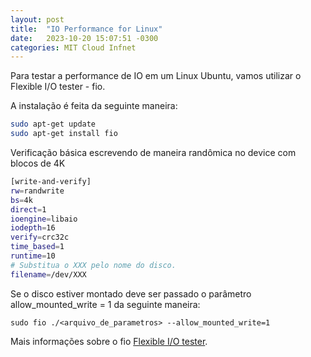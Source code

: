 ```yaml
---
layout: post
title:  "IO Performance for Linux"
date:   2023-10-20 15:07:51 -0300
categories: MIT Cloud Infnet
---
```

Para testar a performance de IO em um Linux Ubuntu, vamos utilizar o Flexible I/O tester - fio.

A instalação é feita da seguinte maneira: 

```bash
sudo apt-get update
sudo apt-get install fio

```

Verificação básica escrevendo de maneira randômica no device com blocos de 4K

```bash
[write-and-verify]
rw=randwrite
bs=4k
direct=1
ioengine=libaio
iodepth=16
verify=crc32c
time_based=1
runtime=10
# Substitua o XXX pelo nome do disco.
filename=/dev/XXX

```

Se o disco estiver montado deve ser passado o parâmetro allow_mounted_write = 1 da seguinte maneira:

```
sudo fio ./<arquivo_de_parametros> --allow_mounted_write=1
```



Mais informações sobre o fio [Flexible I/O tester][fio-docs].

[fio-docs]: https://fio.readthedocs.io/en/latest/fio_doc.html

